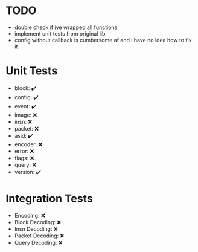 # TODO
- double check if ive wrapped all functions
- implement unit tests from original lib
- config without callback is cumbersome af and i have no idea how to fix it

# Unit Tests
- block:   ✔️
- config:  ✔️
- event:   ✔️
- image:   ❌
- insn:    ❌
- packet:  ❌
- asid:    ✔️️
- encoder: ❌
- error:   ❌
- flags:   ❌
- query:   ❌
- version: ✔️

# Integration Tests
- Encoding:        ❌
- Block Decoding:  ❌
- Insn Decoding:   ❌
- Packet Decoding: ❌
- Query Decoding:  ❌